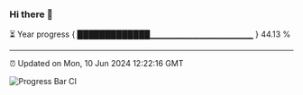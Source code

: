 ### Hi there 👋

⏳ Year progress { █████████████▁▁▁▁▁▁▁▁▁▁▁▁▁▁▁▁▁ } 44.13 %

---

⏰ Updated on Mon, 10 Jun 2024 12:22:16 GMT

![Progress Bar CI](https://github.com/liununu/liununu/workflows/Progress%20Bar%20CI/badge.svg)
